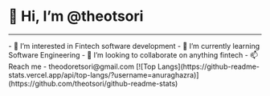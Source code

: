 <h1> 👋 Hi, I’m @theotsori </h1><hr>
- 👀 I’m interested in Fintech software development
- 🌱 I’m currently learning Software Engineering
- 💞️ I’m looking to collaborate on anything fintech
- 📫 Reach me - theodoretsori@gmail.com
[![Top Langs](https://github-readme-stats.vercel.app/api/top-langs/?username=anuraghazra)](https://github.com/theotsori/github-readme-stats)
<!---
theotsori/theotsori is a ✨ special ✨ repository.
--->
